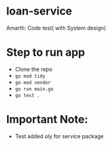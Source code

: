 # loan-service
Amarth: Code test( with System design)


# Step to run app

- Clone the repo
- `go mod tidy`
- `go mod vendor`
- `go run main.go`
- `go test .`


# Important Note:

<!-- Assumpstions -->
- Test added oly for service package
